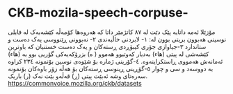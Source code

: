 # CKB-mozila-speech-corpuse-
مۆزێلا  ئەمە داتایە پێک دێت لە ٨٧ کاتژمێر داتا  کە هەروەها کۆمەڵە کێشەیەک لە فایلی نوسینی هەبوون  بریتی بوون لە: ١- لابردنی خاڵبەندی   ٢- نەبوونی ڕێنووسی یەک دەست و ستاندارد  ٣-جیاوازی جۆری کیبۆڕدی ڕستەکان و یەک دەست خستنیان کە  باوترین کێشەشی لە پیتی (هاء) بەدیار کەوتبوو هەموو  ( ە) بزرۆکەیەکی گۆریی بوو بە (هاء) ئەمانەش هەمووی  ڕاستکراینەوە.  ٤-گۆرینی ژمارە بۆ شێوەی نوسین بۆنمونە  ٢٣٤   کراوە بە دووسەد و سی و چوار   ٥-گۆڕینی ڕینوسی ڕستەکان بۆ هەڵە زۆر باوەکان بۆنمونە  سەرەتای وشە ئەبێت پیتی (ڕ) قەڵەو بێت نەک (ر) باریک. 
https://commonvoice.mozilla.org/ckb/datasets
